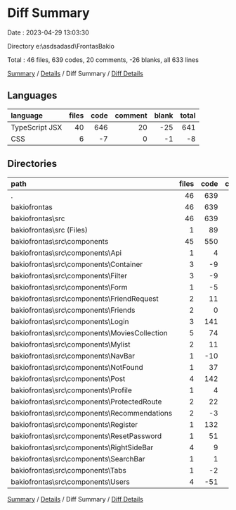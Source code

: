 # Diff Summary

Date : 2023-04-29 13:03:30

Directory e:\\asdsadasd\\FrontasBakio

Total : 46 files,  639 codes, 20 comments, -26 blanks, all 633 lines

[Summary](results.md) / [Details](details.md) / Diff Summary / [Diff Details](diff-details.md)

## Languages
| language | files | code | comment | blank | total |
| :--- | ---: | ---: | ---: | ---: | ---: |
| TypeScript JSX | 40 | 646 | 20 | -25 | 641 |
| CSS | 6 | -7 | 0 | -1 | -8 |

## Directories
| path | files | code | comment | blank | total |
| :--- | ---: | ---: | ---: | ---: | ---: |
| . | 46 | 639 | 20 | -26 | 633 |
| bakiofrontas | 46 | 639 | 20 | -26 | 633 |
| bakiofrontas\\src | 46 | 639 | 20 | -26 | 633 |
| bakiofrontas\\src (Files) | 1 | 89 | 26 | 2 | 117 |
| bakiofrontas\\src\\components | 45 | 550 | -6 | -28 | 516 |
| bakiofrontas\\src\\components\\Api | 1 | 4 | 0 | 3 | 7 |
| bakiofrontas\\src\\components\\Container | 3 | -9 | 0 | -1 | -10 |
| bakiofrontas\\src\\components\\Filter | 3 | -9 | 0 | -12 | -21 |
| bakiofrontas\\src\\components\\Form | 1 | -5 | 0 | 0 | -5 |
| bakiofrontas\\src\\components\\FriendRequest | 2 | 11 | -3 | -13 | -5 |
| bakiofrontas\\src\\components\\Friends | 2 | 0 | 0 | -7 | -7 |
| bakiofrontas\\src\\components\\Login | 3 | 141 | 0 | 11 | 152 |
| bakiofrontas\\src\\components\\MoviesCollection | 5 | 74 | 0 | -12 | 62 |
| bakiofrontas\\src\\components\\Mylist | 2 | 11 | 0 | -2 | 9 |
| bakiofrontas\\src\\components\\NavBar | 1 | -10 | 0 | -3 | -13 |
| bakiofrontas\\src\\components\\NotFound | 1 | 37 | 0 | 5 | 42 |
| bakiofrontas\\src\\components\\Post | 4 | 142 | 0 | 21 | 163 |
| bakiofrontas\\src\\components\\Profile | 1 | 4 | 0 | -6 | -2 |
| bakiofrontas\\src\\components\\ProtectedRoute | 2 | 22 | 0 | 5 | 27 |
| bakiofrontas\\src\\components\\Recommendations | 2 | -3 | -1 | -2 | -6 |
| bakiofrontas\\src\\components\\Register | 1 | 132 | 0 | 10 | 142 |
| bakiofrontas\\src\\components\\ResetPassword | 1 | 51 | 2 | 9 | 62 |
| bakiofrontas\\src\\components\\RightSideBar | 4 | 9 | 0 | -3 | 6 |
| bakiofrontas\\src\\components\\SearchBar | 1 | 1 | 0 | 0 | 1 |
| bakiofrontas\\src\\components\\Tabs | 1 | -2 | 0 | -15 | -17 |
| bakiofrontas\\src\\components\\Users | 4 | -51 | -4 | -16 | -71 |

[Summary](results.md) / [Details](details.md) / Diff Summary / [Diff Details](diff-details.md)